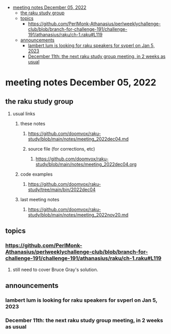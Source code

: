 - [meeting notes December 05, 2022](#org3ffb26c)
  - [the raku study group](#org760769e)
  - [topics](#org8bb623d)
    - [<https://github.com/PerlMonk-Athanasius/perlweeklychallenge-club/blob/branch-for-challenge-191/challenge-191/athanasius/raku/ch-1.raku#L119>](#org2d07f18)
  - [announcements](#org9a95c5a)
    - [lambert lum is looking for raku speakers for svperl on Jan 5, 2023](#orgc6d5999)
    - [December 11th: the next raku study group meeting, in 2 weeks as usual](#orgdee6b85)


<a id="org3ffb26c"></a>

# meeting notes December 05, 2022


<a id="org760769e"></a>

## the raku study group

1.  usual links

    1.  these notes
    
        1.  <https://github.com/doomvox/raku-study/blob/main/notes/meeting_2022dec04.md>
        
        2.  source file (for corrections, etc)
        
            1.  <https://github.com/doomvox/raku-study/blob/main/notes/meeting_2022dec04.org>
    
    2.  code examples
    
        1.  <https://github.com/doomvox/raku-study/tree/main/bin/2022dec04>
    
    3.  last meeting notes
    
        1.  <https://github.com/doomvox/raku-study/blob/main/notes/meeting_2022nov20.md>


<a id="org8bb623d"></a>

## topics


<a id="org2d07f18"></a>

### <https://github.com/PerlMonk-Athanasius/perlweeklychallenge-club/blob/branch-for-challenge-191/challenge-191/athanasius/raku/ch-1.raku#L119>

1.  still need to cover Bruce Gray's solution.


<a id="org9a95c5a"></a>

## announcements


<a id="orgc6d5999"></a>

### lambert lum is looking for raku speakers for svperl on Jan 5, 2023


<a id="orgdee6b85"></a>

### December 11th: the next raku study group meeting, in 2 weeks as usual
